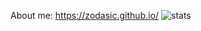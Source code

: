 About me: https://zodasic.github.io/
![stats](https://github-readme-stats.vercel.app/api?username=Zodasic&theme=radical)<br>
